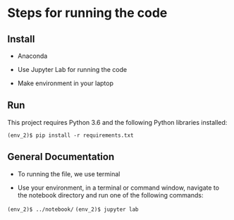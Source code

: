 # Steps for running the code

## Install

* Anaconda 

* Use Jupyter Lab for running the code

* Make environment in your laptop

## Run

This project requires Python 3.6 and the following Python libraries installed:

`(env_2)$ pip install -r requirements.txt`

## General Documentation

* To running the file, we use terminal

* Use your environment, in a terminal or command window, navigate to the notebook directory and run one of the following commands:

`(env_2)$ ../notebook/`
`(env_2)$ jupyter lab`






